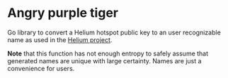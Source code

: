 # Angry purple tiger

Go library to convert a Helium hotspot public key to an user recognizable name as used in the
[Helium project](https://www.helium.com).

**Note** that this function has not enough entropy to safely assume that generated names are
unique with large certainty. Names are just a convenience for users.
